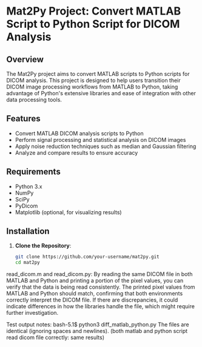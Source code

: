 # Mat2Py Project: Convert MATLAB Script to Python Script for DICOM Analysis

## Overview

The Mat2Py project aims to convert MATLAB scripts to Python scripts for DICOM analysis. This project is designed to help users transition their DICOM image processing workflows from MATLAB to Python, taking advantage of Python's extensive libraries and ease of integration with other data processing tools.

## Features

- Convert MATLAB DICOM analysis scripts to Python
- Perform signal processing and statistical analysis on DICOM images
- Apply noise reduction techniques such as median and Gaussian filtering
- Analyze and compare results to ensure accuracy

## Requirements

- Python 3.x
- NumPy
- SciPy
- PyDicom
- Matplotlib (optional, for visualizing results)

## Installation

1. **Clone the Repository**:
   ```bash
   git clone https://github.com/your-username/mat2py.git
   cd mat2py

read_dicom.m and read_dicom.py:
By reading the same DICOM file in both MATLAB and Python and printing a portion of the pixel values, 
you can verify that the data is being read consistently. The printed pixel values from MATLAB and Python should match, 
confirming that both environments correctly interpret the DICOM file. If there are discrepancies, 
it could indicate differences in how the libraries handle the file, which might require further investigation.

Test output notes:
bash-5.1$ python3 diff_matlab_python.py
The files are identical (ignoring spaces and newlines).
(both matlab and python script read dicom file correctly: same results)
